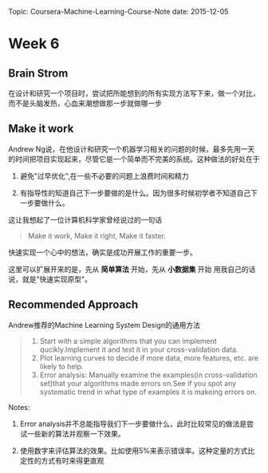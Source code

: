 Topic: Coursera-Machine-Learning-Course-Note
date: 2015-12-05

# Week 6

## Brain Strom

在设计和研究一个项目时，尝试把所能想到的所有实现方法写下来，做一个对比，而不是头脑发热，心血来潮想做那一步就做哪一步

## Make it work

Andrew Ng说，在他设计和研究一个机器学习相关的问题的时候，最多先用一天的时间把项目实现起来，尽管它是一个简单而不完美的系统。这种做法的好处在于

1. 避免"过早优化",在一些不必要的问题上浪费时间和精力

2. 有指导性的知道自己下一步要做的是什么。因为很多时候初学者不知道自己下一步要做什么。

这让我想起了一位计算机科学家曾经说过的一句话

>Make it work, Make it right, Make it faster.

快速实现一个心中的想法，确实是成功开展工作的重要一步。

这里可以扩展开来的是，先从 **简单算法** 开始，先从 **小数据集** 开始
用我自己的话说，就是"快速实现原型"。

## Recommended Approach

Andrew推荐的Machine Learning System Design的通用方法

>1. Start with a simple algorithms that you can implement qucikly.Implement it and test it in your cross-validation data.
>2. Plot learning curves to decide if more data, more features, etc. are likely to help.
>3. Error analysis: Manually examine the examples(in cross-validation set)that your algorithms made errors on.See if you spot any systematic trend in what type of examples it is makeing errors on.

Notes:

1. Error analysis并不总能指导我们下一步要做什么，此时比较常见的做法是尝试一些新的算法并观察一下效果。

2. 使用数字来评估算法的效果。比如使用5%来表示错误率。这种定量的方式比定性的方式有时来得更直观
